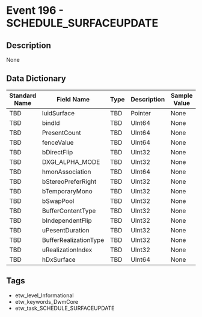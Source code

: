 # Event 196 - SCHEDULE_SURFACEUPDATE

## Description
None

## Data Dictionary
|Standard Name|Field Name|Type|Description|Sample Value|
|---|---|---|---|---|
|TBD|luidSurface|TBD|Pointer|None|None|
|TBD|bindId|TBD|UInt64|None|None|
|TBD|PresentCount|TBD|UInt64|None|None|
|TBD|fenceValue|TBD|UInt64|None|None|
|TBD|bDirectFlip|TBD|UInt32|None|None|
|TBD|DXGI_ALPHA_MODE|TBD|UInt32|None|None|
|TBD|hmonAssociation|TBD|UInt64|None|None|
|TBD|bStereoPreferRight|TBD|UInt32|None|None|
|TBD|bTemporaryMono|TBD|UInt32|None|None|
|TBD|bSwapPool|TBD|UInt32|None|None|
|TBD|BufferContentType|TBD|UInt32|None|None|
|TBD|bIndependentFlip|TBD|UInt32|None|None|
|TBD|uPesentDuration|TBD|UInt32|None|None|
|TBD|BufferRealizationType|TBD|UInt32|None|None|
|TBD|uRealizationIndex|TBD|UInt32|None|None|
|TBD|hDxSurface|TBD|UInt64|None|None|

## Tags
* etw_level_Informational
* etw_keywords_DwmCore
* etw_task_SCHEDULE_SURFACEUPDATE